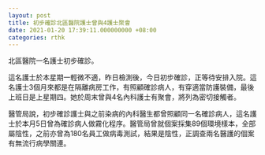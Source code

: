 ```yaml
---
layout: post
title: 初步確診北區醫院護士曾與4護士聚會
date: 2021-01-20 17:39:11.000000000 +08:00
categories: rthk
---
```


北區醫院一名護士初步確診。

這名護士於本星期一輕微不適，昨日檢測後，今日初步確診，正等待安排入院。這名護士3個月來都是在隔離病房工作，有照顧確診病人，有穿適當防護裝備，最後上班日是上星期四。她於周末曾與4名內科護士有聚會，將列為密切接觸者。

醫管局說，初步確診護士與之前染病的內科醫生都曾照顧同一名確診病人，這名護士於本月5日曾為確診病人做霧化程序。醫管局曾就個案採集89個環境樣本，全部屬陰性，之前亦曾為180名員工做病毒測試，結果是陰性，正調查兩名醫護的個案有無流行病學關連。
